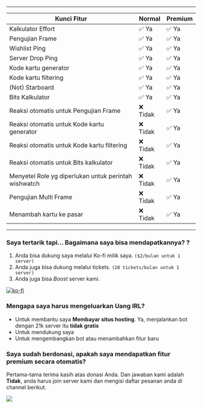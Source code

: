 ----

| Kunci Fitur                                          | Normal          | Premium      |
|------------------------------------------------------|-----------------|--------------|
|Kalkulator Effort    							                   | ✅ Ya           | ✅ Ya       |
|Pengujian Frame          							               | ✅ Ya           | ✅ Ya       |
|Wishlist Ping       									                 | ✅ Ya           | ✅ Ya       |
|Server Drop Ping   								                   | ✅ Ya           | ✅ Ya       |
|Kode kartu generator								               	   | ✅ Ya           | ✅ Ya       |
|Kode kartu filtering  									               | ✅ Ya           | ✅ Ya       |
|(Not) Starboard       								                 | ✅ Ya           | ✅ Ya       |
|Bits Kalkulator       								                 | ✅ Ya           | ✅ Ya       |
|Reaksi otomatis untuk Pengujian Frame 			           | ❌ Tidak        | ✅ Ya       |
|Reaksi otomatis untuk Kode kartu generator            | ❌ Tidak        | ✅ Ya       |
|Reaksi otomatis untuk Kode kartu filtering            | ❌ Tidak        | ✅ Ya       |
|Reaksi otomatis untuk Bits kalkulator 			           | ❌ Tidak        | ✅ Ya       |
|Menyetel Role yg diperlukan untuk perintah wishwatch  | ❌ Tidak        | ✅ Ya       |
|Pengujian Multi Frame  										           | ❌ Tidak        | ✅ Ya       |
|Menambah kartu ke pasar   				                     | ❌ Tidak        | ✅ Ya       |

----

### Saya tertarik tapi... Bagaimana saya bisa mendapatkannya? ?

1. Anda bisa dukung saya melalui Ko-fi milik saya. `($2/bulan untuk 1 server)`
2. Anda juga bisa dukung melalui tickets. `(20 tickets/bulan untuk 1 server)`
3. Anda juga bisa *Boost* server kami.

[![ko-fi](https://ko-fi.com/img/githubbutton_sm.svg)](https://ko-fi.com/H2H04U7IR)

### Mengapa saya harus mengeluarkan Uang IRL?
- Untuk membantu saya **Membayar situs hosting**. Ya, menjalankan bot dengan 21k server itu **tidak gratis**
- Untuk mendukung saya
- Untuk mengembangkan bot atau menambahkan fitur baru

### Saya sudah berdonasi, apakah saya mendapatkan fitur premium secara otomatis?

Pertama-tama terima kasih atas donasi Anda. 
Dan jawaban kami adalah **Tidak**, anda harus join server kami dan mengisi daftar pesanan anda di channel berikut.

![](/img/premium/order.png)
